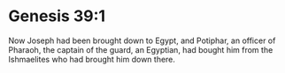 # Genesis 39:1

Now Joseph had been brought down to Egypt, and Potiphar, an officer of Pharaoh, the captain of the guard, an Egyptian, had bought him from the Ishmaelites who had brought him down there.
